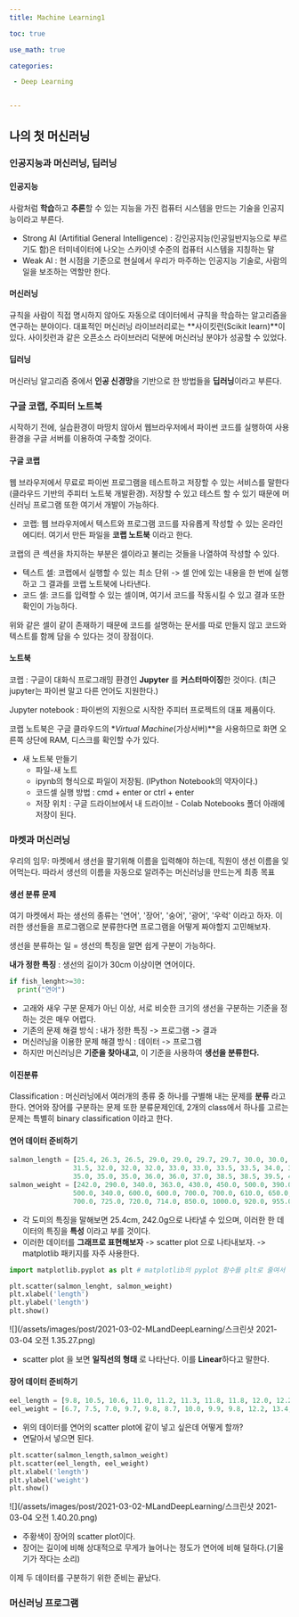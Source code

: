 ```yaml
---
title: Machine Learning1

toc: true

use_math: true

categories:

 - Deep Learning


---
```


## 나의 첫 머신러닝

### 인공지능과 머신러닝, 딥러닝

#### 인공지능

사람처럼 **학습**하고 **추론**할 수 있는 지능을 가진 컴퓨터 시스템을 만드는 기술을 인공지능이라고 부른다. 

- Strong AI (Artifitial General Intelligence) : 강인공지능(인공일반지능으로 부르기도 함)은 터미네이터에 나오는 스카이넷 수준의 컴퓨터 시스템을 지칭하는 말
- Weak AI : 현 시점을 기준으로 현실에서 우리가 마주하는 인공지능 기술로, 사람의 일을 보조하는 역할만 한다. 

#### 머신러닝

규칙을 사람이 직접 명시하지 않아도 자동으로 데이터에서 규칙을 학습하는 알고리즘을 연구하는 분야이다. 대표적인 머신러닝 라이브러리로는 **사이킷런(Scikit learn)**이 있다. 사이킷런과 같은 오픈소스 라이브러리 덕분에 머신러닝 분야가 성공할 수 있었다. 

#### 딥러닝

머신러닝 알고리즘 중에서 **인공 신경망**을 기반으로 한 방법들을 **딥러닝**이라고 부른다. 

### 구글 코랩, 주피터 노트북

시작하기 전에, 실습환경이 마땅치 않아서 웹브라우저에서 파이썬 코드를 실행하여 사용환경을 구글 서버를 이용하여 구축할 것이다. 

#### 구글 코랩

웹 브라우저에서 무료로 파이썬 프로그램을 테스트하고 저장할 수 있는 서비스를 말한다(클라우드 기반의 주피터 노트북 개발환경). 저장할 수 있고 테스트 할 수 있기 때문에 머신러닝 프로그램 또한 여기서 개발이 가능하다. 

- 코랩: 웹 브라우저에서 텍스트와 프로그램 코드를 자유롭게 작성할 수 있는 온라인 에디터. 여기서 만든 파일을 **코랩 노트북** 이라고 한다.

코랩의 큰 섹션을 차지하는 부분은 셀이라고 불리는 것들을 나열하여 작성할 수 있다.

- 텍스트 셀: 코랩에서 실행할 수 있는 최소 단위 -> 셀 안에 있는 내용을 한 번에 실행하고 그 결과를 코랩 노트북에 나타낸다. 
- 코드 셀: 코드를 입력할 수 있는 셀이며, 여기서 코드를 작동시킬 수 있고 결과 또한 확인이 가능하다. 

위와 같은 셀이 같이 존재하기 때문에 코드를 설명하는 문서를 따로 만들지 않고 코드와 텍스트를 함께 담을 수 있다는 것이 장점이다.

#### 노트북

코랩 : 구글이 대화식 프로그래밍 환경인 **Jupyter** 를 **커스터마이징**한 것이다. (최근 jupyter는 파이썬 말고 다른 언어도 지원한다.)

Jupyter notebook : 파이썬의 지원으로 시작한 주피터 프로젝트의 대표 제품이다. 

코랩 노트북은 구글 클라우드의 **Virtual Machine*(가상서버)**을 사용하므로 화면 오른쪽 상단에 RAM, 디스크를 확인할 수가 있다.

- 새 노트북 만들기
  - 파일-새 노트
  - ipynb의 형식으로 파일이 저장됨. (IPython Notebook의 약자이다.)
  - 코드셀 실행 방법 : cmd + enter or ctrl + enter
  - 저장 위치 : 구글 드라이브에서 내 드라이브 - Colab Notebooks 폴더 아래에 저장이 된다.

### 마켓과 머신러닝

우리의 임무: 마켓에서 생선을 팔기위해 이름을 입력해야 하는데, 직원이 생선 이름을 잊어먹는다. 따라서 생선의 이름을 자동으로 알려주는 머신러닝을 만드는게 최종 목표

#### 생선 분류 문제

여기 마켓에서 파는 생선의 종류는 '연어', '장어', '숭어', '광어', '우럭' 이라고 하자. 이러한 생선들을 프로그램으로 분류한다면 프로그램을 어떻게 짜야할지 고민해보자.

생선을 분류하는 일 = 생선의 특징을 알면 쉽게 구분이 가능하다.

**내가 정한 특징** : 생선의 길이가 30cm 이상이면 연어이다. 

```python
if fish_lenght>=30:
  print("연어")
```

- 고래와 새우 구분 문제가 아닌 이상, 서로 비슷한 크기의 생선을 구분하는 기준을 정하는 것은 매우 어렵다. 
- 기존의 문제 해결 방식 : 내가 정한 특징 -> 프로그램 -> 결과
- 머신러닝을 이용한 문제 해결 방식 : 데이터 -> 프로그램
- 하지만 머신러닝은 **기준을 찾아내고**, 이 기준을 사용하여 **생선을 분류한다.**

#### 이진분류

Classification : 머신러닝에서 여러개의 종류 중 하나를 구별해 내는 문제를 **분류** 라고 한다. 연어와 장어를 구분하는 문제 또한 분류문제인데, 2개의 class에서 하나를 고르는 문제는 특별히 binary classification 이라고 한다.

#### 연어 데이터 준비하기

```python
salmon_length = [25.4, 26.3, 26.5, 29.0, 29.0, 29.7, 29.7, 30.0, 30.0, 30.7, 31.0, 31.0, 
                31.5, 32.0, 32.0, 32.0, 33.0, 33.0, 33.5, 33.5, 34.0, 34.0, 34.5, 35.0, 
                35.0, 35.0, 35.0, 36.0, 36.0, 37.0, 38.5, 38.5, 39.5, 41.0, 41.0]
salmon_weight = [242.0, 290.0, 340.0, 363.0, 430.0, 450.0, 500.0, 390.0, 450.0, 500.0, 475.0, 500.0, 
                500.0, 340.0, 600.0, 600.0, 700.0, 700.0, 610.0, 650.0, 575.0, 685.0, 620.0, 680.0, 
                700.0, 725.0, 720.0, 714.0, 850.0, 1000.0, 920.0, 955.0, 925.0, 975.0, 950.0]
```

- 각 도미의 특징을 말해보면 25.4cm, 242.0g으로 나타낼 수 있으며, 이러한 한 데이터의 특징을 **특성** 이라고 부를 것이다.
- 이러한 데이터를 **그래프로 표현해보자** -> scatter plot 으로 나타내보자. -> matplotlib 패키지를 자주 사용한다.

```python
import matplotlib.pyplot as plt	# matplotlib의 pyplot 함수를 plt로 줄여서 사용하자.

plt.scatter(salmon_lenght, salmon_weight)
plt.xlabel('length')
plt.ylabel('length')
plt.show()
```

![](/assets/images/post/2021-03-02-MLandDeepLearning/스크린샷 2021-03-04 오전 1.35.27.png)

- scatter plot 을 보면 **일직선의 형태** 로 나타난다. 이를 **Linear**하다고 말한다.

#### 장어 데이터 준비하기

````python
eel_length = [9.8, 10.5, 10.6, 11.0, 11.2, 11.3, 11.8, 11.8, 12.0, 12.2, 12.4, 13.0, 14.3, 15.0]
eel_weight = [6.7, 7.5, 7.0, 9.7, 9.8, 8.7, 10.0, 9.9, 9.8, 12.2, 13.4, 12.2, 19.7, 19.9]
````

- 위의 데이터를 연어의 scatter plot에 같이 넣고 싶은데 어떻게 할까?
- 연달아서 넣으면 된다.

```python
plt.scatter(salmon_length,salmon_weight)
plt.scatter(eel_length, eel_weight)
plt.xlabel('length')
plt.ylabel('weight')
plt.show()
```

![](/assets/images/post/2021-03-02-MLandDeepLearning/스크린샷 2021-03-04 오전 1.40.20.png)

- 주황색이 장어의 scatter plot이다. 
- 장어는 길이에 비해 상대적으로 무게가 늘어나는 정도가 연어에 비해 덜하다.(기울기가 작다는 소리)

이제 두 데이터를 구분하기 위한 준비는 끝났다. 

### 머신러닝 프로그램

